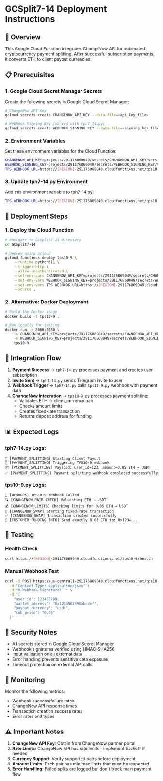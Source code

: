 # GCSplit7-14 Deployment Instructions

## 🚀 Overview
This Google Cloud Function integrates ChangeNow API for automated cryptocurrency payment splitting. After successful subscription payments, it converts ETH to client payout currencies.

## 📋 Prerequisites

### 1. Google Cloud Secret Manager Secrets
Create the following secrets in Google Cloud Secret Manager:

```bash
# ChangeNow API Key
gcloud secrets create CHANGENOW_API_KEY --data-file=<api_key_file>

# Webhook Signing Key (shared with tph7-14.py)
gcloud secrets create WEBHOOK_SIGNING_KEY --data-file=<signing_key_file>
```

### 2. Environment Variables
Set these environment variables for the Cloud Function:

```bash
CHANGENOW_API_KEY=projects/291176869049/secrets/CHANGENOW_API_KEY/versions/latest
WEBHOOK_SIGNING_KEY=projects/291176869049/secrets/WEBHOOK_SIGNING_KEY/versions/latest
TPS_WEBHOOK_URL=https://[REGION]-291176869049.cloudfunctions.net/tps10-9
```

### 3. Update tph7-14.py Environment
Add this environment variable to tph7-14.py:

```bash
TPS_WEBHOOK_URL=https://[REGION]-291176869049.cloudfunctions.net/tps10-9
```

## 🔧 Deployment Steps

### 1. Deploy the Cloud Function
```bash
# Navigate to GCSplit7-14 directory
cd GCSplit7-14

# Deploy using gcloud
gcloud functions deploy tps10-9 \
    --runtime python311 \
    --trigger-http \
    --allow-unauthenticated \
    --set-env-vars CHANGENOW_API_KEY=projects/291176869049/secrets/CHANGENOW_API_KEY/versions/latest \
    --set-env-vars WEBHOOK_SIGNING_KEY=projects/291176869049/secrets/WEBHOOK_SIGNING_KEY/versions/latest \
    --set-env-vars TPS_WEBHOOK_URL=https://[REGION]-291176869049.cloudfunctions.net/tps10-9 \
    --source .
```

### 2. Alternative: Docker Deployment
```bash
# Build the Docker image
docker build -t tps10-9 .

# Run locally for testing
docker run -p 8080:8080 \
    -e CHANGENOW_API_KEY=projects/291176869049/secrets/CHANGENOW_API_KEY/versions/latest \
    -e WEBHOOK_SIGNING_KEY=projects/291176869049/secrets/WEBHOOK_SIGNING_KEY/versions/latest \
    tps10-9
```

## 🔗 Integration Flow

1. **Payment Success** → `tph7-14.py` processes payment and creates user subscription
2. **Invite Sent** → `tph7-14.py` sends Telegram invite to user
3. **Webhook Trigger** → `tph7-14.py` calls `tps10-9.py` webhook with payment data
4. **ChangeNow Integration** → `tps10-9.py` processes payment splitting:
   - Validates ETH → client_currency pair
   - Checks amount limits
   - Creates fixed-rate transaction
   - Returns deposit address for funding

## 📊 Expected Logs

### tph7-14.py Logs:
```
🚀 [PAYMENT_SPLITTING] Starting Client Payout
🔄 [PAYMENT_SPLITTING] Triggering TPS10-9 webhook
📦 [PAYMENT_SPLITTING] Payload: user_id=123, amount=0.05 ETH → USDT
✅ [PAYMENT_SPLITTING] Payment splitting webhook completed successfully
```

### tps10-9.py Logs:
```
🎯 [WEBHOOK] TPS10-9 Webhook Called
🔍 [CHANGENOW_PAIR_CHECK] Validating ETH → USDT
💰 [CHANGENOW_LIMITS] Checking limits for 0.05 ETH → USDT
🚀 [CHANGENOW_SWAP] Starting fixed-rate transaction
✅ [CHANGENOW_SWAP] Transaction created successfully
🏦 [CUSTOMER_FUNDING_INFO] Send exactly 0.05 ETH to: 0x1234...
```

## 🧪 Testing

### Health Check
```bash
curl https://[REGION]-291176869049.cloudfunctions.net/tps10-9/health
```

### Manual Webhook Test
```bash
curl -X POST https://us-central1-291176869049.cloudfunctions.net/tps10-9 \
  -H "Content-Type: application/json" \
  -H "X-Webhook-Signature:  " \
  -d '{
    "user_id": 123456789,
    "wallet_address": "0x1234567890abcdef",
    "payout_currency": "usdt",
    "sub_price": "0.05"
  }'
```

## 🔐 Security Notes

- All secrets stored in Google Cloud Secret Manager
- Webhook signatures verified using HMAC-SHA256
- Input validation on all external data
- Error handling prevents sensitive data exposure
- Timeout protection on external API calls

## 📝 Monitoring

Monitor the following metrics:
- Webhook success/failure rates
- ChangeNow API response times
- Transaction creation success rates
- Error rates and types

## ⚠️ Important Notes

1. **ChangeNow API Key**: Obtain from ChangeNow partner portal
2. **Rate Limits**: ChangeNow API has rate limits - implement backoff if needed
3. **Currency Support**: Verify supported pairs before deployment
4. **Amount Limits**: Each pair has min/max limits that must be respected
5. **Error Handling**: Failed splits are logged but don't block main payment flow